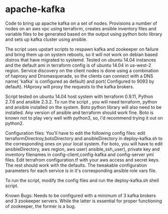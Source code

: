 # apache-kafka
Code to bring up apache kafka on a set of nodes.
Provisions a number of nodes on an aws vpc using terraform, creates ansible inventory files and variable files to be generated based on the output using python boto library and sets up kafka cluster using ansible.

The script uses upstart scripts to respawn kafka and zookeeper on failure and bring them up on system reboots, so it will not work on debian based distros that have migrated to systemd. Tested on ubuntu 14.04 instances and the default ami in terraform config is of ubuntu 14.04 in us-west-2 region. Service discovery on the client nodes is done using a combination of haproxy and Dnsmasquerade, so the clients can connect with a DNS name( 'kafka' is configured as default) and port( Configured to 9093 by default). HAproxy will proxy the requests to the kafka brokers. 

Script tested on ubuntu 14.04 host system with terraform 0.9.11, Python 2.7.6 and ansible 2.3.2.
To run the script , you will need terraform, python and ansible installed on the system. Boto python library will also need to be installed. Any version of ansible and terraform should work fine. Boto is known not to play very well with python3, so, I'd recommend trying it out on python2.

Configuration files:
You'll have to edit the following config files:
edit terraformDirectroy,botoDirectory and ansibleDirectory in deploy-kafka.sh to the corresponding ones on your local system.
For boto, you will have to edit ansibleDirectory, aws region, aws user( ansible_ssh_user), private key and inventory filenames in config-client,config-kafka and config-server yml files.
Edit terrafrom configuration.tf with your aws access and secret keys.
The rest should work with the defaults.
The tweakable configuration parameters for each service is in it's corresponding ansible role vars file.

To run the script, modify the config files and run the deploy-kafka.sh shell script.

Known Bugs:
Needs to be configured with a minimum of 3 kafka brokers and 3 zookeeper servers. While the latter is essential for proper functioning of zookeeper, the former is a bug. 


